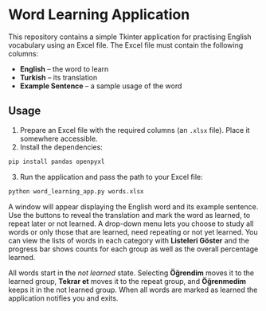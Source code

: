 # Word Learning Application

This repository contains a simple Tkinter application for practising English vocabulary using an Excel file. The Excel file must contain the following columns:

- **English** – the word to learn
- **Turkish** – its translation
- **Example Sentence** – a sample usage of the word

## Usage

1. Prepare an Excel file with the required columns (an `.xlsx` file). Place it somewhere accessible.
2. Install the dependencies:

```bash
pip install pandas openpyxl
```

3. Run the application and pass the path to your Excel file:

```bash
python word_learning_app.py words.xlsx
```


A window will appear displaying the English word and its example sentence. Use the buttons to reveal the translation and mark the word as learned, to repeat later or not learned. A drop-down menu lets you choose to study all words or only those that are learned, need repeating or not yet learned. You can view the lists of words in each category with **Listeleri Göster** and the progress bar shows counts for each group as well as the overall percentage learned.

All words start in the *not learned* state. Selecting **Öğrendim** moves it to the learned group, **Tekrar et** moves it to the repeat group, and **Öğrenmedim** keeps it in the not learned group. When all words are marked as learned the application notifies you and exits.
